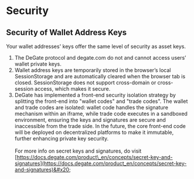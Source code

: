 # Security

## **Security of Wallet Address Keys**

Your wallet addresses' keys offer the same level of security as asset keys.

1. The DeGate protocol and degate.com do not and cannot access users’ wallet private keys.
2. Wallet address keys are temporarily stored in the browser’s local SessionStorage and are automatically cleared when the browser tab is closed. SessionStorage does not support cross-domain or cross-session access, which makes it secure.
3. DeGate has implemented a front-end security isolation strategy by splitting the front-end into "wallet codes" and "trade codes". The wallet and trade codes are isolated: wallet code handles the signature mechanism within an iframe, while trade code executes in a sandboxed environment, ensuring the keys and signatures are secure and inaccessible from the trade side. In the future, the core front-end code will be deployed on decentralized platforms to make it immutable, further enhancing private key security. \
   \
   For more info on secret keys and signatures, do visit [https://docs.degate.com/product\_en/concepts/secret-key-and-signatures](https://docs.degate.com/product_en/concepts/secret-key-and-signatures)&#x20;
